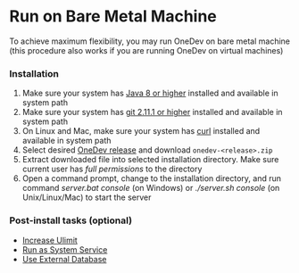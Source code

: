 # Run on Bare Metal Machine

To achieve maximum flexibility, you may run OneDev on bare metal machine (this procedure also works if you are running OneDev on virtual machines)

### Installation

1. Make sure your system has [Java 8 or higher](https://www.oracle.com/technetwork/java/javase/downloads/index.html) installed and available in system path 
1. Make sure your system has [git 2.11.1 or higher](https://git-scm.com/downloads) installed and available in system path
1. On Linux and Mac, make sure your system has [curl](https://curl.haxx.se) installed and available in system path
1. Select desired [OneDev release](https://code.onedev.io/projects/onedev-server/builds?query=%22Job%22+is+%22Release%22)  and download `onedev-<release>.zip`
1. Extract downloaded file into selected installation directory. Make sure current user has *full permissions* to the directory
1. Open a command prompt, change to the installation directory, and run command _server.bat console_ (on Windows) or _./server.sh console_ (on Unix/Linux/Mac) to start the server

### Post-install tasks (optional)

 * [Increase Ulimit](increase-ulimit.md)
 * [Run as System Service](run-as-system-service.md)
 * [Use External Database](use-external-database.md)